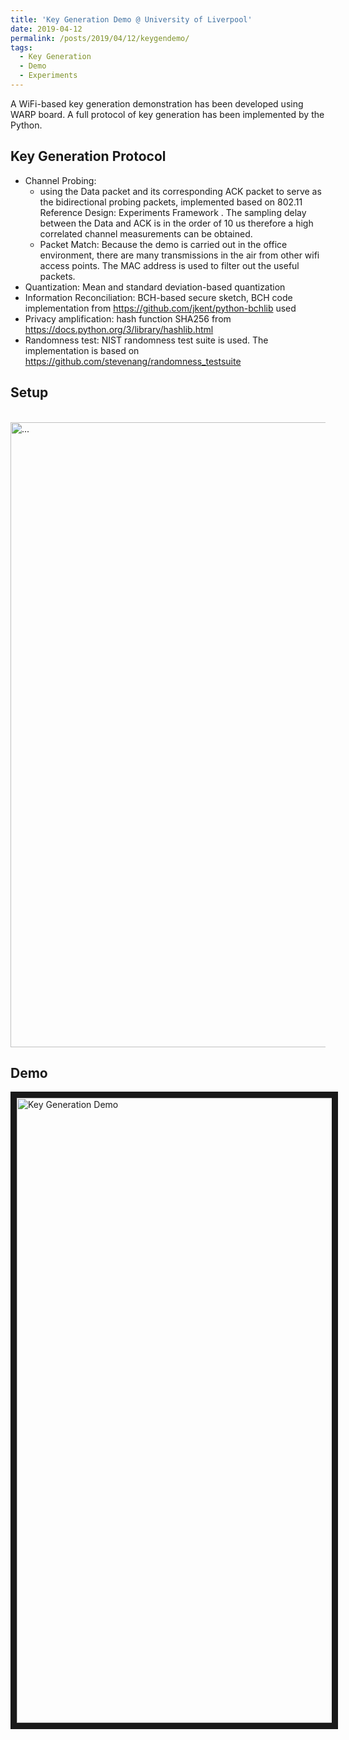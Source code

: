```yaml
---
title: 'Key Generation Demo @ University of Liverpool'
date: 2019-04-12
permalink: /posts/2019/04/12/keygendemo/
tags:
  - Key Generation
  - Demo
  - Experiments
---
```


A WiFi-based key generation demonstration has been developed using WARP board. A full protocol of key generation has been implemented by the Python.

## Key Generation Protocol
* Channel Probing:
  * using the Data packet and its corresponding ACK packet to serve as the bidirectional probing packets, implemented based on 802.11 Reference Design: Experiments Framework  . The sampling delay between the Data and ACK is in the order of 10 us therefore a high correlated channel measurements can be obtained.
  * Packet Match: Because the demo is carried out in the office environment, there are many transmissions in the air from other wifi access points. The MAC address is used to filter out the useful packets.
*  Quantization: Mean and standard deviation-based quantization
*  Information Reconciliation: BCH-based secure sketch, BCH code implementation from https://github.com/jkent/python-bchlib used
*  Privacy amplification: hash function SHA256 from https://docs.python.org/3/library/hashlib.html
*  Randomness test: NIST randomness test suite is used. The implementation is based on https://github.com/stevenang/randomness_testsuite

## Setup

<br />
<img align="center" width="1000" src="{{ site.url }}/images/keygen/setup.jpg" alt="...">
<br />

## Demo

<a href="http://www.youtube.com/watch?feature=player_embedded&v=zcCXj5M2x0k&" target="_blank"><img src="http://img.youtube.com/vi/zcCXj5M2x0k&/100.jpg" alt="Key Generation Demo" width="1000" border="10" /></a>
